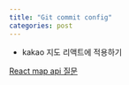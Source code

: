 ```yaml
---
title: "Git commit config"
categories: post
---
```


- kakao 지도 리액트에 적용하기

[React map api 질문](https://devtalk.kakao.com/t/react-map-api/83015/2)
